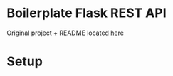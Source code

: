 # Boilerplate Flask REST API

Original project + README located [here](https://github.com/cosmic-byte/flask-restplus-boilerplate)

Setup
===


